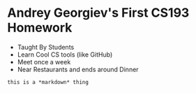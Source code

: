 # Andrey Georgiev's First CS193 Homework 

-  Taught By Students
-  Learn Cool CS tools (like GitHub)
-  Meet once a week
-  Near Restaurants and ends around Dinner

```this is a *markdown* thing```
